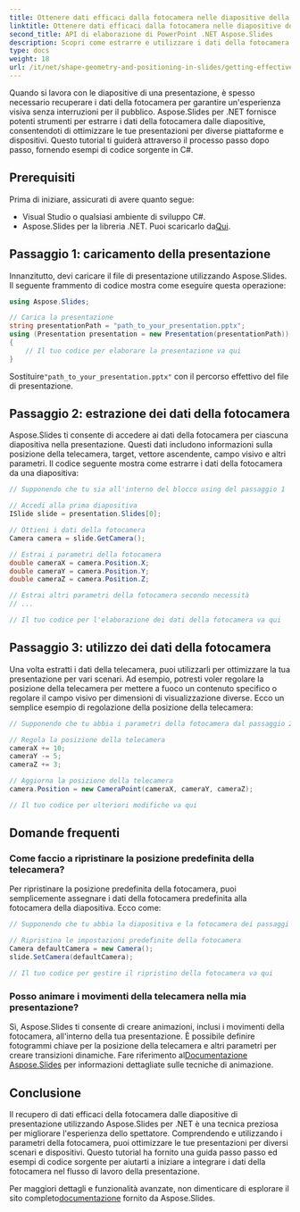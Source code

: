 ```yaml
---
title: Ottenere dati efficaci dalla fotocamera nelle diapositive della presentazione
linktitle: Ottenere dati efficaci dalla fotocamera nelle diapositive della presentazione
second_title: API di elaborazione di PowerPoint .NET Aspose.Slides
description: Scopri come estrarre e utilizzare i dati della fotocamera nelle diapositive di presentazione utilizzando Aspose.Slides per .NET. Ottimizza l'esperienza dello spettatore con esempi passo passo.
type: docs
weight: 18
url: /it/net/shape-geometry-and-positioning-in-slides/getting-effective-camera-data/
---
```


Quando si lavora con le diapositive di una presentazione, è spesso necessario recuperare i dati della fotocamera per garantire un'esperienza visiva senza interruzioni per il pubblico. Aspose.Slides per .NET fornisce potenti strumenti per estrarre i dati della fotocamera dalle diapositive, consentendoti di ottimizzare le tue presentazioni per diverse piattaforme e dispositivi. Questo tutorial ti guiderà attraverso il processo passo dopo passo, fornendo esempi di codice sorgente in C#.

## Prerequisiti

Prima di iniziare, assicurati di avere quanto segue:

- Visual Studio o qualsiasi ambiente di sviluppo C#.
-  Aspose.Slides per la libreria .NET. Puoi scaricarlo da[Qui](https://releases.aspose.com/slides/net/).

## Passaggio 1: caricamento della presentazione

Innanzitutto, devi caricare il file di presentazione utilizzando Aspose.Slides. Il seguente frammento di codice mostra come eseguire questa operazione:

```csharp
using Aspose.Slides;

// Carica la presentazione
string presentationPath = "path_to_your_presentation.pptx";
using (Presentation presentation = new Presentation(presentationPath))
{
    // Il tuo codice per elaborare la presentazione va qui
}
```

 Sostituire`"path_to_your_presentation.pptx"` con il percorso effettivo del file di presentazione.

## Passaggio 2: estrazione dei dati della fotocamera

Aspose.Slides ti consente di accedere ai dati della fotocamera per ciascuna diapositiva nella presentazione. Questi dati includono informazioni sulla posizione della telecamera, target, vettore ascendente, campo visivo e altri parametri. Il codice seguente mostra come estrarre i dati della fotocamera da una diapositiva:

```csharp
// Supponendo che tu sia all'interno del blocco using del passaggio 1

// Accedi alla prima diapositiva
ISlide slide = presentation.Slides[0];

// Ottieni i dati della fotocamera
Camera camera = slide.GetCamera();

// Estrai i parametri della fotocamera
double cameraX = camera.Position.X;
double cameraY = camera.Position.Y;
double cameraZ = camera.Position.Z;

// Estrai altri parametri della fotocamera secondo necessità
// ...

// Il tuo codice per l'elaborazione dei dati della fotocamera va qui
```

## Passaggio 3: utilizzo dei dati della fotocamera

Una volta estratti i dati della telecamera, puoi utilizzarli per ottimizzare la tua presentazione per vari scenari. Ad esempio, potresti voler regolare la posizione della telecamera per mettere a fuoco un contenuto specifico o regolare il campo visivo per dimensioni di visualizzazione diverse. Ecco un semplice esempio di regolazione della posizione della telecamera:

```csharp
// Supponendo che tu abbia i parametri della fotocamera dal passaggio 2

// Regola la posizione della telecamera
cameraX += 10;
cameraY -= 5;
cameraZ += 3;

// Aggiorna la posizione della telecamera
camera.Position = new CameraPoint(cameraX, cameraY, cameraZ);

// Il tuo codice per ulteriori modifiche va qui
```

## Domande frequenti

### Come faccio a ripristinare la posizione predefinita della telecamera?

Per ripristinare la posizione predefinita della fotocamera, puoi semplicemente assegnare i dati della fotocamera predefinita alla fotocamera della diapositiva. Ecco come:

```csharp
// Supponendo che tu abbia la diapositiva e la fotocamera dei passaggi precedenti

// Ripristina le impostazioni predefinite della fotocamera
Camera defaultCamera = new Camera();
slide.SetCamera(defaultCamera);

// Il tuo codice per gestire il ripristino della fotocamera va qui
```

### Posso animare i movimenti della telecamera nella mia presentazione?

Sì, Aspose.Slides ti consente di creare animazioni, inclusi i movimenti della fotocamera, all'interno della tua presentazione. È possibile definire fotogrammi chiave per la posizione della telecamera e altri parametri per creare transizioni dinamiche. Fare riferimento al[Documentazione Aspose.Slides](https://reference.aspose.com/slides/net/) per informazioni dettagliate sulle tecniche di animazione.

## Conclusione

Il recupero di dati efficaci della fotocamera dalle diapositive di presentazione utilizzando Aspose.Slides per .NET è una tecnica preziosa per migliorare l'esperienza dello spettatore. Comprendendo e utilizzando i parametri della fotocamera, puoi ottimizzare le tue presentazioni per diversi scenari e dispositivi. Questo tutorial ha fornito una guida passo passo ed esempi di codice sorgente per aiutarti a iniziare a integrare i dati della fotocamera nel flusso di lavoro della presentazione.

 Per maggiori dettagli e funzionalità avanzate, non dimenticare di esplorare il sito completo[documentazione](https://reference.aspose.com/slides/net/) fornito da Aspose.Slides.
